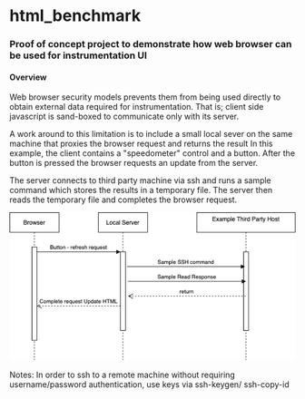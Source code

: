 # html_benchmark

### Proof of concept project to demonstrate how web browser can be used for instrumentation UI

#### Overview
Web browser security models prevents them from being used directly to obtain external data required for instrumentation.
That is; client side javascript is sand-boxed to communicate only with its server.

A work around to this limitation is to include a small local sever on the same machine that proxies the browser request and returns the result
In this example, the client contains a "speedometer" control and a button. After the button is pressed the browser requests an update from the server.

The server connects to third party machine via ssh and runs a sample command which stores the results in a temporary file.
The server then reads the temporary file and completes the browser request.


![Flow Diagran](./readme_diagram.png)

Notes: In order to ssh to a remote machine without requiring username/password authentication, use keys via ssh-keygen/ ssh-copy-id
